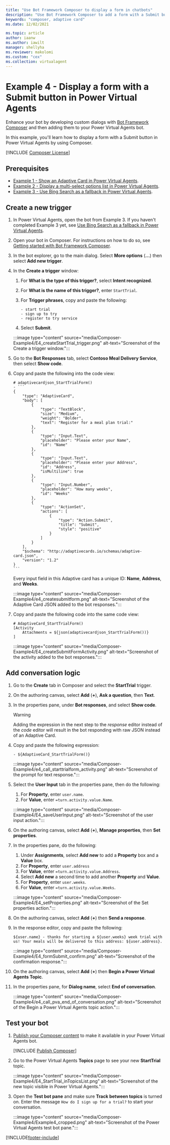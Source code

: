 ```yaml
---
title: "Use Bot Framework Composer to display a form in chatbots"
description: "Use Bot Framework Composer to add a form with a Submit button to your Power Virtual Agents chatbot."
keywords: "composer, adaptive card"
ms.date: 12/02/2021

ms.topic: article
author: iaanw
ms.author: iawilt
manager: shellyha
ms.reviewer: makolomi
ms.custom: "cex"
ms.collection: virtualagent
---
```


# Example 4 - Display a form with a Submit button in Power Virtual Agents

Enhance your bot by developing custom dialogs with [Bot Framework Composer](/composer/) and then adding them to your Power Virtual Agents bot.

In this example, you'll learn how to display a form with a Submit button in Power Virtual Agents by using Composer.

[!INCLUDE [Composer License](includes/composer-license.md)]

## Prerequisites

- [Example 1 - Show an Adaptive Card in Power Virtual Agents](advanced-bot-framework-composer-example1.md).
- [Example 2 - Display a multi-select options list in Power Virtual Agents](advanced-bot-framework-composer-example2.md).
- [Example 3 - Use Bing Search as a fallback in Power Virtual Agents](advanced-bot-framework-composer-example3.md).

## Create a new trigger

1. In Power Virtual Agents, open the bot from Example 3. If you haven't completed Example 3 yet, see [Use Bing Search as a fallback in Power Virtual Agents](advanced-bot-framework-composer-example3.md).

1. Open your bot in Composer. For instructions on how to do so, see [Getting started with Bot Framework Composer](advanced-bot-framework-composer-fundamentals.md#open-your-bot-in-composer).

1. In the bot explorer, go to the main dialog. Select **More options** (**...**) then select **Add new trigger**.

1. In the **Create a trigger** window:

    1. For **What is the type of this trigger?**, select **Intent recognized**.
    1. For **What is the name of this trigger?**, enter `StartTrial`.
    1. For **Trigger phrases**, copy and paste the following:

        ```lu
        - start trial
        - sign up to try
        - register to try service
        ```

    1. Select **Submit**.

    :::image type="content" source="media/Composer-Example4/E4_createStartTrial_trigger.png" alt-text="Screenshot of the Create a trigger window.":::

1. Go to the **Bot Responses** tab, select **Contoso Meal Delivery Service**, then select **Show code**.

1. Copy and paste the following into the code view:

    ````lg
    # adaptivecardjson_StartTrialForm()
    - ```
    {
        "type": "AdaptiveCard",
        "body": [
            {
                "type": "TextBlock",
                "size": "Medium",
                "weight": "Bolder",
                "text": "Register for a meal plan trial:"
            },
            {
                "type": "Input.Text",
                "placeholder": "Please enter your Name",
                "id": "Name"
            },
            {
                "type": "Input.Text",
                "placeholder": "Please enter your Address",
                "id": "Address",
                "isMultiline": true
            },
            {
                "type": "Input.Number",
                "placeholder": "How many weeks",
                "id": "Weeks"
            },
            {
                "type": "ActionSet",
                "actions": [
                    {
                        "type": "Action.Submit",
                        "title": "Submit",
                        "style": "positive"
                    }
                ]
            }
        ],
        "$schema": "http://adaptivecards.io/schemas/adaptive-card.json",
        "version": "1.2"
    }
    ```
    ````

    Every input field in this Adaptive card has a unique ID: **Name**, **Address**, and **Weeks**.

    :::image type="content" source="media/Composer-Example4/e4_createsubmitform.png" alt-text="Screenshot of the Adaptive Card JSON added to the bot responses.":::

1. Copy and paste the following code into the same code view:

    ````lg
    # AdaptiveCard_StartTrialForm()
    [Activity
        Attachments = ${json(adaptivecardjson_StartTrialForm())}
    ]
    ````

    :::image type="content" source="media/Composer-Example4/E4_createSubmitFormActivity.png" alt-text="Screenshot of the activity added to the bot responses.":::

## Add conversation logic

1. Go to the **Create** tab in Composer and select the **StartTrial** trigger.

1. On the authoring canvas, select **Add** (**+**), **Ask a question**, then **Text**.

1. In the properties pane, under **Bot responses**, and select **Show code**.

    > [!WARNING]
    > Adding the expression in the next step to the _response_ editor instead of the _code_ editor will result in the bot responding with raw JSON instead of an Adaptive Card.

1. Copy and paste the following expression:

    ```lg
    - ${AdaptiveCard_StartTrialForm()}
    ```

    :::image type="content" source="media/Composer-Example4/e4_call_starttrialform_activity.png" alt-text="Screenshot of the prompt for text response.":::

1. Select the **User Input** tab in the properties pane, then do the following:

    1. For **Property**, enter `user.name`.
    1. For **Value**, enter `=turn.activity.value.Name`.

    :::image type="content" source="media/Composer-Example4/E4_saveUserInput.png" alt-text="Screenshot of the user input action.":::

1. On the authoring canvas, select **Add** (**+**), **Manage properties**, then **Set properties**.

1. In the properties pane, do the following:

    1. Under **Assignments**, select **Add new** to add a **Property** box and a **Value** box.
    1. For **Property**, enter `user.address`
    1. For **Value**, enter `=turn.activity.value.Address`.
    1. Select **Add new** a second time to add another **Property** and **Value**.
    1. For **Property**, enter `user.weeks`.
    1. For **Value**, enter `=turn.activity.value.Weeks`.

    :::image type="content" source="media/Composer-Example4/E4_setProperties.png" alt-text="Screenshot of the Set properties action.":::

1. On the authoring canvas, select **Add** (**+**) then **Send a response**.

1. In the response editor, copy and paste the following:

    ```lg
    ${user.name} - thanks for starting a ${user.weeks} week trial with us! Your meals will be delivered to this address: ${user.address}.
    ```

    :::image type="content" source="media/Composer-Example4/E4_formSubmit_confirm.png" alt-text="Screenshot of the confirmation response.":::

1. On the authoring canvas, select **Add** (**+**) then **Begin a Power Virtual Agents Topic**.

1. In the properties pane, for **Dialog name**, select **End of conversation**.

    :::image type="content" source="media/Composer-Example4/e4_call_pva_end_of_conversation.png" alt-text="Screenshot of the Begin a Power Virtual Agents topic action.":::

## Test your bot

1. [Publish your Composer content](advanced-bot-framework-composer-fundamentals.md#test-composer-content-within-power-virtual-agents) to make it available in your Power Virtual Agents bot.

    [!INCLUDE [Publish Composer](includes/composer-publish-note.md)]

1. Go to the Power Virtual Agents **Topics** page to see your new **StartTrial** topic.

    :::image type="content" source="media/Composer-Example4/E4_StartTrial_inTopicsList.png" alt-text="Screenshot of the new topic visible in Power Virtual Agents.":::

1. Open the **Test bot pane** and make sure **Track between topics** is turned on. Enter the message `How do I sign up for a trial?` to start your conversation.

    :::image type="content" source="media/Composer-Example4/Example4_cropped.png" alt-text="Screenshot of the Power Virtual Agents test bot pane.":::

[!INCLUDE[footer-include](includes/footer-banner.md)]
